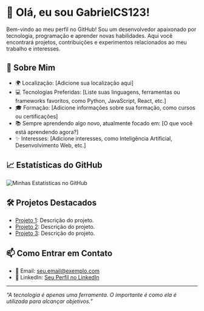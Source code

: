 # 👋 Olá, eu sou GabrielCS123!

Bem-vindo ao meu perfil no GitHub! Sou um desenvolvedor apaixonado por tecnologia, programação e aprender novas habilidades. Aqui você encontrará projetos, contribuições e experimentos relacionados ao meu trabalho e interesses.

## 🚀 Sobre Mim
- 🌍 Localização: [Adicione sua localização aqui]
- 💻 Tecnologias Preferidas: [Liste suas linguagens, ferramentas ou frameworks favoritos, como Python, JavaScript, React, etc.]
- 🎓 Formação: [Adicione informações sobre sua formação, como cursos ou certificações]
- 📚 Sempre aprendendo algo novo, atualmente focado em: [O que você está aprendendo agora?]
- ✨ Interesses: [Adicione interesses, como Inteligência Artificial, Desenvolvimento Web, etc.]

## 📈 Estatísticas do GitHub
![Minhas Estatísticas no GitHub](https://github-readme-stats.vercel.app/api?username=GabrielCS123&show_icons=true&theme=radical)

## 🛠️ Projetos Destacados
- [Projeto 1](https://github.com/GabrielCS123/Projeto1): Descrição do projeto.
- [Projeto 2](https://github.com/GabrielCS123/Projeto2): Descrição do projeto.
- [Projeto 3](https://github.com/GabrielCS123/Projeto3): Descrição do projeto.

## 📫 Como Entrar em Contato
- 📧 Email: [seu.email@exemplo.com](mailto:seu.email@exemplo.com)
- 💼 LinkedIn: [Seu Perfil no LinkedIn](linkedin.com/in/gabriel-cordeiro-souza/)

---

_“A tecnologia é apenas uma ferramenta. O importante é como ela é utilizada para alcançar objetivos.”_

